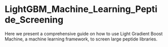# LightGBM_Machine_Learning_Peptide_Screening
Here we present a comprehensive guide on how to use Light Gradient Boost Machine, a machine learning framework, to screen large peptide libraries. 
